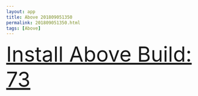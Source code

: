 ```yaml
---
layout: app
title: Above 201809051350
permalink: 201809051350.html
tags: [Above]
---
```

<div class="pure-g">
    <div class="pure-u-1-1" style="font-size: 4em">
        <a class="pure-button-primary" href="itms-services://?action=download-manifest&url=https%3A%2F%2Flitsungyisigono.github.io%2FTestScript%2Fmanifests%2F201809051350.plist"><i class="fa fa-download" aria-hidden="true"></i>Install Above Build: 73</a>
    </div>
</div>